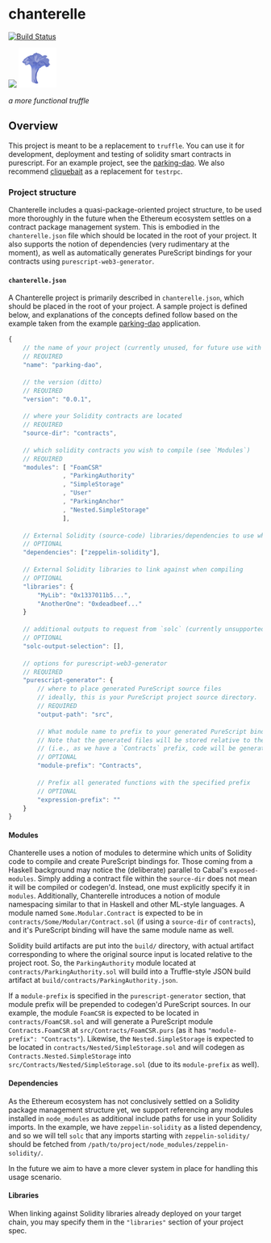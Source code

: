 # chanterelle

[![Build Status](https://travis-ci.org/f-o-a-m/chanterelle.svg?branch=master)](https://travis-ci.org/f-o-a-m/chanterelle)

<img src=https://github.com/f-o-a-m/purescript-web3/blob/master/purescript-web3-logo.png width="75"> <img src=https://github.com/f-o-a-m/chanterelle/blob/master/chanterelle-logo.svg width="75">


_a more functional truffle_

## Overview

This project is meant to be a replacement to `truffle`. You can use it for development, deployment and testing of solidity smart contracts in purescript. For an example project, see the [parking-dao](https://github.com/f-o-a-m/parking-dao). We also recommend [cliquebait](https://github.com/f-o-a-m/cliquebait) as a replacement for `testrpc`.


### Project structure

Chanterelle includes a quasi-package-oriented project structure, to be used more thoroughly in the future when the Ethereum ecosystem settles on a contract package management system.
This is embodied in the `chanterelle.json` file which should be located in the
root of your project. It also supports the notion of dependencies (very rudimentary at the moment), as well as automatically generates PureScript bindings for your contracts using `purescript-web3-generator`.

#### `chanterelle.json`
A Chanterelle project is primarily described in `chanterelle.json`, which should be placed in the root of your project. A sample project is defined below, and explanations of the concepts defined follow based on the example taken from the example [parking-dao](https://github.com/f-o-a-m/parking-dao) application.

```javascript
{
    // the name of your project (currently unused, for future use with package management)
    // REQUIRED
    "name": "parking-dao",

    // the version (ditto)
    // REQUIRED
    "version": "0.0.1",

    // where your Solidity contracts are located
    // REQUIRED
    "source-dir": "contracts",

    // which solidity contracts you wish to compile (see `Modules`)
    // REQUIRED
    "modules": [ "FoamCSR"
               , "ParkingAuthority"
               , "SimpleStorage"
               , "User"
               , "ParkingAnchor"
               , "Nested.SimpleStorage"
               ],

    // External Solidity (source-code) libraries/dependencies to use when compiling (see `Dependencies`)
    // OPTIONAL
    "dependencies": ["zeppelin-solidity"],

    // External Solidity libraries to link against when compiling
    // OPTIONAL
    "libraries": {
        "MyLib": "0x1337011b5...",
        "AnotherOne": "0xdeadbeef..."
    }

    // additional outputs to request from `solc` (currently unsupported)
    // OPTIONAL
    "solc-output-selection": [],

    // options for purescript-web3-generator
    // REQUIRED
    "purescript-generator": {
        // where to place generated PureScript source files
        // ideally, this is your PureScript project source directory.
        // REQUIRED
        "output-path": "src",

        // What module name to prefix to your generated PureScript bindings
        // Note that the generated files will be stored relative to the output path
        // (i.e., as we have a `Contracts` prefix, code will be generated into `src/Contracts`)
        // OPTIONAL
        "module-prefix": "Contracts",

        // Prefix all generated functions with the specified prefix
        // OPTIONAL
        "expression-prefix": ""
    }
}
```

#### Modules

Chanterelle uses a notion of modules to determine which units of Solidity code to compile and create PureScript bindings for. Those coming from a Haskell background may notice the (deliberate) parallel to Cabal's `exposed-modules`. Simply adding a contract file within the `source-dir` does not mean it will be compiled or codegen'd. Instead, one must explicitly specify it in `modules`. Additionally, Chanterelle introduces a notion of module namespacing similar to that in Haskell and other ML-style languages. A module named `Some.Modular.Contract` is expected to be in `contracts/Some/Modular/Contract.sol` (if using a `source-dir` of `contracts`), and it's PureScript binding will have the same module name as well.

Solidity build artifacts are put into the `build/` directory, with actual artifact corresponding to where the original source input is located relative to the project root. So, the `ParkingAuthority` module located at `contracts/ParkingAuthority.sol` will build into a Truffle-style JSON build artifact at `build/contracts/ParkingAuthority.json`.

If a `module-prefix` is specified in the `purescript-generator` section, that module prefix will be prepended to codegen'd PureScript sources. In our example, the module `FoamCSR` is expected to be located in `contracts/FoamCSR.sol` and will generate a PureScript module `Contracts.FoamCSR` at `src/Contracts/FoamCSR.purs` (as it has `"module-prefix": "Contracts"`). Likewise, the `Nested.SimpleStorage` is expected to be located in `contracts/Nested/SimpleStorage.sol` and will codegen as `Contracts.Nested.SimpleStorage` into `src/Contracts/Nested/SimpleStorage.sol` (due to its `module-prefix` as well).

#### Dependencies

As the Ethereum ecosystem has not conclusively settled on a Solidity package management structure yet, we support referencing any modules installed in `node_modules` as additional include paths for use in your Solidity imports. In the example, we have `zeppelin-solidity` as a listed dependency, and so we will tell `solc` that any imports starting with `zeppelin-solidity/` should be fetched from `/path/to/project/node_modules/zeppelin-solidity/`.

In the future we aim to have a more clever system in place for handling this usage scenario.

#### Libraries

When linking against Solidity libraries already deployed on your target chain, you may specify them in the `"libraries"` section of your project spec.
